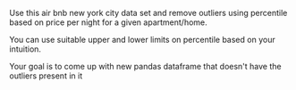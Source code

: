 Use this air bnb new york city data set and remove outliers using percentile based on price per night for a given apartment/home.

You can use suitable upper and lower limits on percentile based on your intuition. 

Your goal is to come up with new pandas dataframe that doesn't have the outliers present in it
